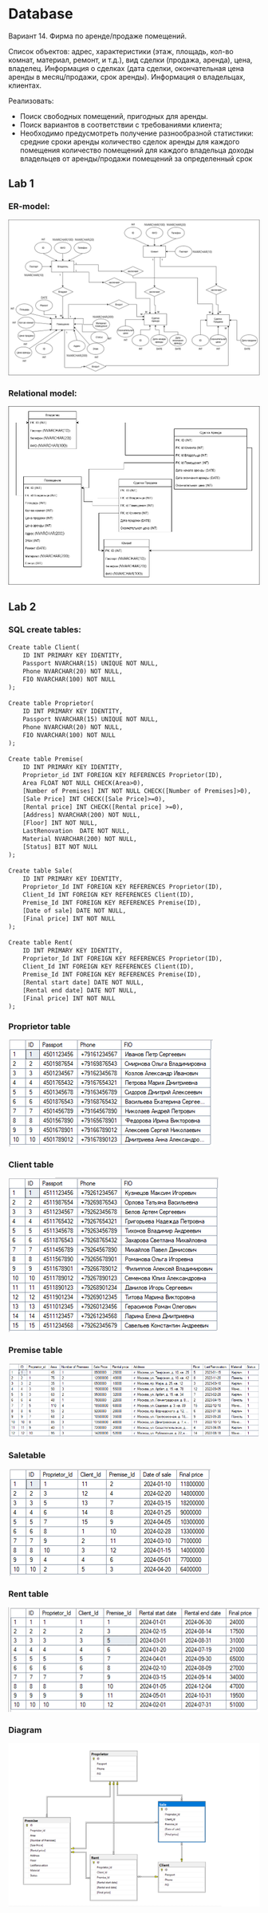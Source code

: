 

# Database

Вариант 14. Фирма по аренде/продаже помещений.

Список объектов: адрес, характеристики (этаж, площадь, кол-во комнат, материал, ремонт, и т.д.), вид сделки (продажа, аренда), цена, владелец.
Информация о сделках (дата сделки, окончательная цена аренды в месяц/продажи, срок аренды).
Информация о владельцах, клиентах.

Реализовать:
- Поиск свободных помещений, пригодных для аренды.
- Поиск вариантов в соответствии с требованиями клиента;
- Необходимо предусмотреть получение разнообразной статистики:
средние сроки аренды
количество сделок аренды для каждого помещения
количество помещений для каждого владельца
доходы владельцев от аренды/продажи помещений за определенный срок

## Lab 1

### ER-model:
![ER-model](/Pics/ER_model.png)
### Relational model:
![REL-model](/Pics/REL_model.png)



## Lab 2
### SQL create tables:
```
Create table Client(
	ID INT PRIMARY KEY IDENTITY,
	Passport NVARCHAR(15) UNIQUE NOT NULL,
	Phone NVARCHAR(20) NOT NULL,
	FIO NVARCHAR(100) NOT NULL
);

Create table Proprietor(
	ID INT PRIMARY KEY IDENTITY,
	Passport NVARCHAR(15) UNIQUE NOT NULL,
	Phone NVARCHAR(20) NOT NULL,
	FIO NVARCHAR(100) NOT NULL
);

Create table Premise(
	ID INT PRIMARY KEY IDENTITY,
	Proprietor_id INT FOREIGN KEY REFERENCES Proprietor(ID),
	Area FLOAT NOT NULL CHECK(Area>0),
	[Number of Premises] INT NOT NULL CHECK([Number of Premises]>0),
	[Sale Price] INT CHECK([Sale Price]>=0),
	[Rental price] INT CHECK([Rental price] >=0),
	[Address] NVARCHAR(200) NOT NULL,
	[Floor] INT NOT NULL,
	LastRenovation  DATE NOT NULL,
	Material NVARCHAR(200) NOT NULL,
	[Status] BIT NOT NULL
);

Create table Sale(
	ID INT PRIMARY KEY IDENTITY,
	Proprietor_Id INT FOREIGN KEY REFERENCES Proprietor(ID),
	Client_Id INT FOREIGN KEY REFERENCES Client(ID),
	Premise_Id INT FOREIGN KEY REFERENCES Premise(ID),
	[Date of sale] DATE NOT NULL,
	[Final price] INT NOT NULL
);

Create table Rent(
	ID INT PRIMARY KEY IDENTITY,
	Proprietor_Id INT FOREIGN KEY REFERENCES Proprietor(ID),
	Client_Id INT FOREIGN KEY REFERENCES Client(ID),
	Premise_Id INT FOREIGN KEY REFERENCES Premise(ID),
	[Rental start date] DATE NOT NULL,
	[Rental end date] DATE NOT NULL,
	[Final price] INT NOT NULL
);
```
### Proprietor table
![Proprietor](/Pics/Proprietor.png)
### Client table
![Client](/Pics/Client.png)
### Premise table
![Premise](/Pics/Premise.png)
### Saletable
![Sale](/Pics/Sale.png)
### Rent table
![Rent](/Pics/Rent.png)
### Diagram
![Diagram](/Pics/Diagram.png)